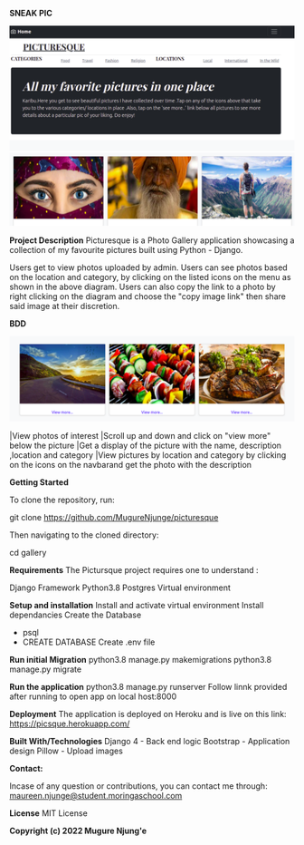 **SNEAK PIC**

<img src="./photoapp/static/assets/images/navpage.png">
<img src="./photoapp/static/assets/images/display.png">


**Project Description**
Picturesque is a Photo Gallery application showcasing a collection of my favourite pictures built using Python - Django.

Users get to view photos uploaded by admin.
Users can see photos based on the location and category, by clicking on the listed icons on the menu as shown in the above diagram.
Users can also copy the link to a photo by right clicking on the diagram and choose the "copy image link" then share said image at their discretion.


**BDD**

<img src="./photoapp/static/assets/images/viewpage1.png">
<br>

|View photos of interest
|Scroll up and down and click on "view more" below the picture 
|Get a display of the picture with the name, description ,location and category
|View pictures by location and category by clicking on the icons on the navbarand get the photo with the description


**Getting Started**

To clone the repository, run:

git clone https://github.com/MugureNjunge/picturesque

Then navigating to the cloned directory:

cd gallery

**Requirements**
The Pictursque project requires one to understand :

Django Framework
Python3.8
Postgres
Virtual environment

**Setup and installation**
Install and activate virtual environment
Install dependancies
Create the Database
- psql
- CREATE DATABASE <name>
Create .env file

**Run initial Migration**
python3.8 manage.py makemigrations 
python3.8 manage.py migrate

**Run the application**
python3.8 manage.py runserver
Follow linnk provided after running to open app on local host:8000

**Deployment**
The application is deployed on Heroku and is live on this link: https://picsque.herokuapp.com/


**Built With/Technologies**
Django 4 - Back end logic
Bootstrap - Application design
Pillow - Upload images

**Contact:**

Incase of any question or contributions, you can contact me through: maureen.njunge@student.moringaschool.com


**License**
MIT License 

**Copyright (c) 2022 Mugure Njung'e**



